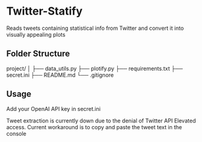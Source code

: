 # Twitter-Statify
Reads tweets containing statistical info from Twitter and convert it into visually appealing plots

## Folder Structure

project/
│
├── data_utils.py
├── plotify.py
├── requirements.txt
├── secret.ini
├── README.md
└── .gitignore

## Usage
Add your OpenAI API key in secret.ini


Tweet extraction is currently down due to the denial of Twitter API Elevated access. Current workaround is to copy and paste the tweet text in the console